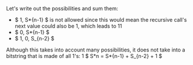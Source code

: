 Let's write out the possibilities and sum them:

<ul>
    <li> $ 1, S*{n-1} $ is not allowed since this would mean the recursive call's next value could also be 1, which leads to 11
    <li> $ 0, S*{n-1} $
    <li> $ 1, 0, S_{n-2} $
</ul>
Although this takes into account many possibilities, it does not take into a bitstring that is made of all 1's: 1 
$ S*n = S*{n-1} + S_{n-2} + 1 $
